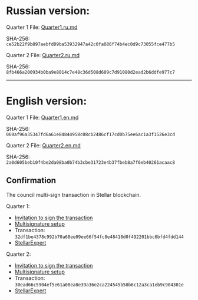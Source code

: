 Russian version:
================

Quarter 1
File: [Quarter1.ru.md](Quarter1.ru.md)

SHA-256: `ce52b22f9b897aebfd09ba53932947a42c0fa086f74b4ec0d9c73055fce477b5`



Quarter 2
File: [Quarter2.ru.md](Quarter2.ru.md)

SHA-256: `8fb466a200934b0ba9e8014c7e48c36d508d609c7d91080d2ead2b6ddfe977c7`

------------

English version:
================

Quarter 1
File: [Quarter1.en.md](Quarter1.en.md)

SHA-256: `069af96a35347fd6a61e84844958c08cb2486cf17cd0b75ee6ac1a3f1526e3cd`


Quarter 2
File: [Quarter2.en.md](Quarter2.en.md)

SHA-256: `2a0d605beb10f4be2da08ba0b74b3cbe31723e4b37fbeb8a7f6eb40261acaac8`

Confirmation
------------

The council multi-sign transaction in Stellar blockchain.

Quarter 1:
- [Invitation to sign the transaction](https://t.me/c/2042260878/458)
- [Multisignature setup](https://eurmtl.me/sign_tools/32df1be4378c992b70a68ee09ee66f54fc8e48418d0f492201bbc6bfd4fdd144)
- Transaction: `32df1be4378c992b70a68ee09ee66f54fc8e48418d0f492201bbc6bfd4fdd144`
- [StellarExpert](https://stellar.expert/explorer/public/tx/32df1be4378c992b70a68ee09ee66f54fc8e48418d0f492201bbc6bfd4fdd144)

Quarter 2:
- [Invitation to sign the transaction](https://t.me/c/2042260878/539)
- [Multisignature setup](https://eurmtl.me/sign_tools/30ead66c5904ef5e61a08ea8e39a36e2ca224545b58b6c12a3ca1eb9c904301e)
- Transaction: `30ead66c5904ef5e61a08ea8e39a36e2ca224545b58b6c12a3ca1eb9c904301e`
- [StellarExpert](https://stellar.expert/explorer/public/tx/30ead66c5904ef5e61a08ea8e39a36e2ca224545b58b6c12a3ca1eb9c904301e)
